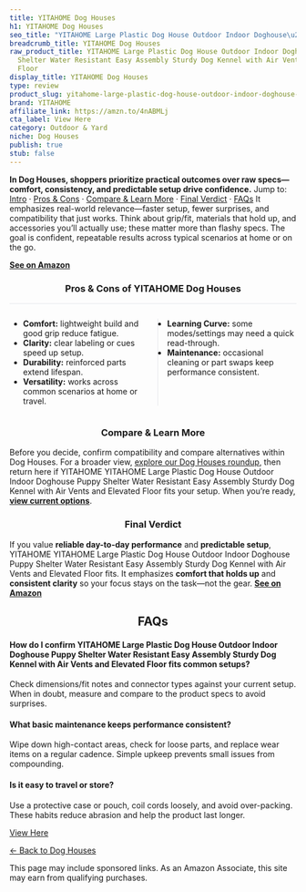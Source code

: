 ```yaml
---
title: YITAHOME Dog Houses
h1: YITAHOME Dog Houses
seo_title: "YITAHOME Large Plastic Dog House Outdoor Indoor Doghouse\u2026"
breadcrumb_title: YITAHOME Dog Houses
raw_product_title: YITAHOME Large Plastic Dog House Outdoor Indoor Doghouse Puppy
  Shelter Water Resistant Easy Assembly Sturdy Dog Kennel with Air Vents and Elevated
  Floor
display_title: YITAHOME Dog Houses
type: review
product_slug: yitahome-large-plastic-dog-house-outdoor-indoor-doghouse-puppy-shelter-2142776a
brand: YITAHOME
affiliate_link: https://amzn.to/4nABMLj
cta_label: View Here
category: Outdoor & Yard
niche: Dog Houses
publish: true
stub: false
---
```


<div id="intro" class="full-width"><p><strong>In Dog Houses, shoppers prioritize practical outcomes over raw specs&mdash;comfort, consistency, and predictable setup drive confidence.</strong> Jump to: <a href="#intro">Intro</a> · <a href="#pros-cons">Pros &amp; Cons</a> · <a href="#compare-more">Compare &amp; Learn More</a> · <a href="#verdict">Final Verdict</a> · <a href="#faqs">FAQs</a> It emphasizes real-world relevance&mdash;faster setup, fewer surprises, and compatibility that just works. Think about grip/fit, materials that hold up, and accessories you’ll actually use; these matter more than flashy specs. The goal is confident, repeatable results across typical scenarios at home or on the go.</p><p><a href="https://amzn.to/4nABMLj" rel="nofollow sponsored noopener" target="_blank"><strong>See on Amazon</strong></a></p></div>
<h3 id="pros-cons" style="text-align:center;">Pros &amp; Cons of YITAHOME Dog Houses</h3>
<div class="pc-grid" style="display:grid;grid-template-columns:1fr 1fr;gap:16px;border-top:1px solid #e5e7eb;padding-top:12px;">
  <ul>
    <li><strong>Comfort:</strong> lightweight build and good grip reduce fatigue.</li>
    <li><strong>Clarity:</strong> clear labeling or cues speed up setup.</li>
    <li><strong>Durability:</strong> reinforced parts extend lifespan.</li>
    <li><strong>Versatility:</strong> works across common scenarios at home or travel.</li>
  </ul>
  <ul style="border-left:1px solid #e5e7eb;padding-left:16px;">
    <li><strong>Learning Curve:</strong> some modes/settings may need a quick read-through.</li>
    <li><strong>Maintenance:</strong> occasional cleaning or part swaps keep performance consistent.</li>
  </ul>
</div>


<h3 id="compare-more" style="text-align:center;">Compare &amp; Learn More</h3>
<p>Before you decide, confirm compatibility and compare alternatives within Dog Houses. For a broader view, <a href="#">explore our Dog Houses roundup</a>, then return here if YITAHOME YITAHOME Large Plastic Dog House Outdoor Indoor Doghouse Puppy Shelter Water Resistant Easy Assembly Sturdy Dog Kennel with Air Vents and Elevated Floor fits your setup. When you’re ready, <a href="https://amzn.to/4nABMLj" rel="nofollow sponsored noopener" target="_blank"><strong>view current options</strong></a>.</p>

<h3 id="verdict" style="text-align:center;">Final Verdict</h3>
<p>If you value <strong>reliable day-to-day performance</strong> and <strong>predictable setup</strong>, YITAHOME YITAHOME Large Plastic Dog House Outdoor Indoor Doghouse Puppy Shelter Water Resistant Easy Assembly Sturdy Dog Kennel with Air Vents and Elevated Floor fits. It emphasizes <strong>comfort that holds up</strong> and <strong>consistent clarity</strong> so your focus stays on the task&mdash;not the gear. <a href="https://amzn.to/4nABMLj" rel="nofollow sponsored noopener" target="_blank"><strong>See on Amazon</strong></a></p>

<h2 id="faqs" style="text-align:center;">FAQs</h2>
<h4><strong>How do I confirm YITAHOME Large Plastic Dog House Outdoor Indoor Doghouse Puppy Shelter Water Resistant Easy Assembly Sturdy Dog Kennel with Air Vents and Elevated Floor fits common setups?</strong></h4>
<p>Check dimensions/fit notes and connector types against your current setup. When in doubt, measure and compare to the product specs to avoid surprises.</p>
<h4><strong>What basic maintenance keeps performance consistent?</strong></h4>
<p>Wipe down high-contact areas, check for loose parts, and replace wear items on a regular cadence. Simple upkeep prevents small issues from compounding.</p>
<h4><strong>Is it easy to travel or store?</strong></h4>
<p>Use a protective case or pouch, coil cords loosely, and avoid over-packing. These habits reduce abrasion and help the product last longer.</p>

<p><a class="btn" href="https://amzn.to/4nABMLj" target="_blank" rel="nofollow sponsored noopener">View Here</a></p>
<p><a href="/roundups/outdoor-yard/dog-houses/">← Back to Dog Houses</a></p>
<aside class="disclosure">This page may include sponsored links. As an Amazon Associate, this site may earn from qualifying purchases.</aside>
